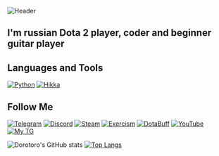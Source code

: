 ![Header](https://github.com/dorotorothequickend/dorotorothequickend/blob/main/assets/header.gif)

## I'm russian Dota 2 player, coder and beginner guitar player


## Languages and Tools
[![Python](https://img.shields.io/badge/-Python-222729?style=for-the-badge&logo=python)](https://python.org)
[![Hikka](https://img.shields.io/badge/-Hikka-222729?style=for-the-badge)](https://github.com/hikariatama/Hikka)

## Follow Me
[![Telegram](https://img.shields.io/badge/-TELEGRAM-222729?style=for-the-badge&logo=Telegram)](https://t.me/dorotoromods)
[![Discord](https://img.shields.io/badge/-DISCORD-222729?style=for-the-badge&logo=Discord)](https://github.com/dorotorothequickend/dorotorothequickend/blob/main/assets/discord.txt)
[![Steam](https://img.shields.io/badge/-STEAM-222729?style=for-the-badge&logo=Steam)](https://steamcommunity.com/id/dorotorotab)
[![Exercism](https://img.shields.io/badge/-EXERCISM-222729?style=for-the-badge&logo=Exercism)](https://exercism.org/profiles/dorotorothequickend)
[![DotaBuff](https://img.shields.io/badge/-DotaBuff-222729?style=for-the-badge&logo=Dota)](https://dotabuff.com/players/859506346/matches)
[![YouTube](https://img.shields.io/badge/-Youtube-222729?style=for-the-badge&logo=YouTube)](https://www.youtube.com/channel/UCPnIzvN1XRZycUTt7isZbSg)
[![My TG](https://img.shields.io/badge/-TelegramPage-222729?style=for-the-badge&logo=Telegram)](https://t.me/dorotoro)

![Dorotoro's GitHub stats](https://github-readme-stats.vercel.app/api?username=dorotorothequickend&show_icons=true&theme=dracula)
[![Top Langs](https://github-readme-stats.vercel.app/api/top-langs/?username=dorotorothequickend&theme=dracula)](https://github.com/anuraghazra/github-readme-stats)
